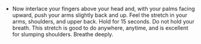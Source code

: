 - Now interlace your fingers above your head and, with your palms facing upward, push your arms slightly back and up. Feel the stretch in your arms, shoulders, and upper back. Hold for 15 seconds. Do not hold your breath. This stretch is good to do anywhere, anytime, and is excellent for slumping shoulders. Breathe deeply.
